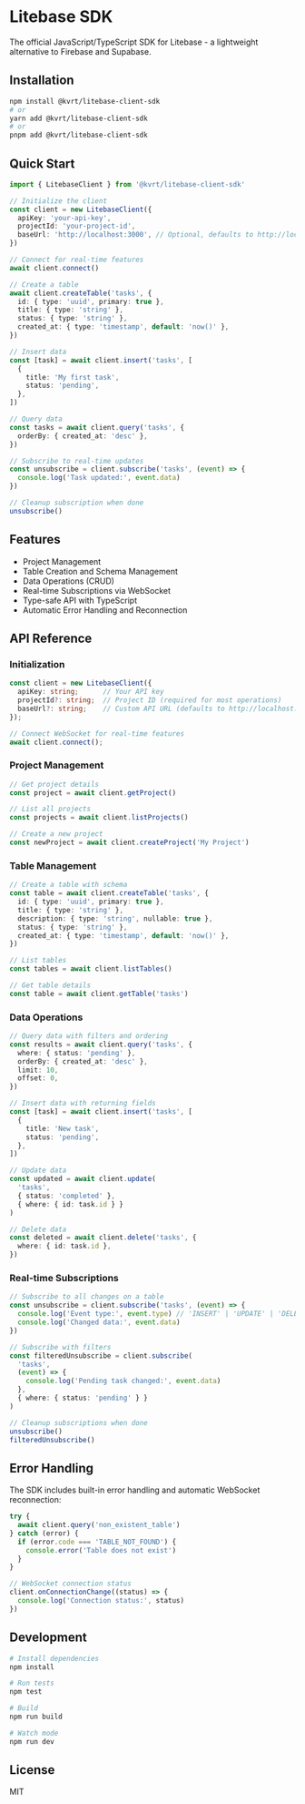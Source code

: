 # Litebase SDK

The official JavaScript/TypeScript SDK for Litebase - a lightweight alternative to Firebase and Supabase.

## Installation

```bash
npm install @kvrt/litebase-client-sdk
# or
yarn add @kvrt/litebase-client-sdk
# or
pnpm add @kvrt/litebase-client-sdk
```

## Quick Start

```typescript
import { LitebaseClient } from '@kvrt/litebase-client-sdk'

// Initialize the client
const client = new LitebaseClient({
  apiKey: 'your-api-key',
  projectId: 'your-project-id',
  baseUrl: 'http://localhost:3000', // Optional, defaults to http://localhost:3000
})

// Connect for real-time features
await client.connect()

// Create a table
await client.createTable('tasks', {
  id: { type: 'uuid', primary: true },
  title: { type: 'string' },
  status: { type: 'string' },
  created_at: { type: 'timestamp', default: 'now()' },
})

// Insert data
const [task] = await client.insert('tasks', [
  {
    title: 'My first task',
    status: 'pending',
  },
])

// Query data
const tasks = await client.query('tasks', {
  orderBy: { created_at: 'desc' },
})

// Subscribe to real-time updates
const unsubscribe = client.subscribe('tasks', (event) => {
  console.log('Task updated:', event.data)
})

// Cleanup subscription when done
unsubscribe()
```

## Features

- Project Management
- Table Creation and Schema Management
- Data Operations (CRUD)
- Real-time Subscriptions via WebSocket
- Type-safe API with TypeScript
- Automatic Error Handling and Reconnection

## API Reference

### Initialization

```typescript
const client = new LitebaseClient({
  apiKey: string;      // Your API key
  projectId?: string;  // Project ID (required for most operations)
  baseUrl?: string;    // Custom API URL (defaults to http://localhost:3000)
});

// Connect WebSocket for real-time features
await client.connect();
```

### Project Management

```typescript
// Get project details
const project = await client.getProject()

// List all projects
const projects = await client.listProjects()

// Create a new project
const newProject = await client.createProject('My Project')
```

### Table Management

```typescript
// Create a table with schema
const table = await client.createTable('tasks', {
  id: { type: 'uuid', primary: true },
  title: { type: 'string' },
  description: { type: 'string', nullable: true },
  status: { type: 'string' },
  created_at: { type: 'timestamp', default: 'now()' },
})

// List tables
const tables = await client.listTables()

// Get table details
const table = await client.getTable('tasks')
```

### Data Operations

```typescript
// Query data with filters and ordering
const results = await client.query('tasks', {
  where: { status: 'pending' },
  orderBy: { created_at: 'desc' },
  limit: 10,
  offset: 0,
})

// Insert data with returning fields
const [task] = await client.insert('tasks', [
  {
    title: 'New task',
    status: 'pending',
  },
])

// Update data
const updated = await client.update(
  'tasks',
  { status: 'completed' },
  { where: { id: task.id } }
)

// Delete data
const deleted = await client.delete('tasks', {
  where: { id: task.id },
})
```

### Real-time Subscriptions

```typescript
// Subscribe to all changes on a table
const unsubscribe = client.subscribe('tasks', (event) => {
  console.log('Event type:', event.type) // 'INSERT' | 'UPDATE' | 'DELETE'
  console.log('Changed data:', event.data)
})

// Subscribe with filters
const filteredUnsubscribe = client.subscribe(
  'tasks',
  (event) => {
    console.log('Pending task changed:', event.data)
  },
  { where: { status: 'pending' } }
)

// Cleanup subscriptions when done
unsubscribe()
filteredUnsubscribe()
```

## Error Handling

The SDK includes built-in error handling and automatic WebSocket reconnection:

```typescript
try {
  await client.query('non_existent_table')
} catch (error) {
  if (error.code === 'TABLE_NOT_FOUND') {
    console.error('Table does not exist')
  }
}

// WebSocket connection status
client.onConnectionChange((status) => {
  console.log('Connection status:', status)
})
```

## Development

```bash
# Install dependencies
npm install

# Run tests
npm test

# Build
npm run build

# Watch mode
npm run dev
```

## License

MIT
